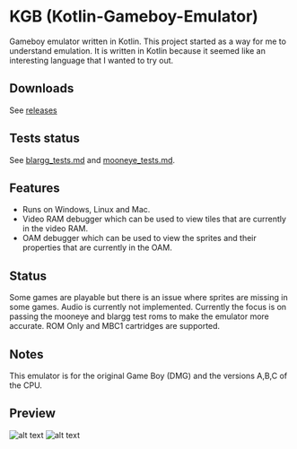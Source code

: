 # KGB (Kotlin-Gameboy-Emulator)
Gameboy emulator written in Kotlin. This project started as a way for me to 
understand emulation. It is written in Kotlin because it seemed like an interesting 
language that I wanted to try out.

## Downloads
See [releases](https://github.com/stan-roelofs/Kotlin-Gameboy-Emulator/releases)

## Tests status
See [blargg_tests.md](blargg_tests.md) and [mooneye_tests.md](mooneye_tests.md).

## Features
- Runs on Windows, Linux and Mac.
- Video RAM debugger which can be used to view tiles that are currently in the video RAM.
- OAM debugger which can be used to view the sprites and their properties that are currently in the OAM.

## Status
Some games are playable but there is an issue where sprites are missing in some games. Audio is currently not implemented. Currently the focus is on passing the mooneye and blargg test roms to make the emulator more accurate. ROM Only and MBC1 cartridges are supported.

## Notes
This emulator is for the original Game Boy (DMG) and the versions A,B,C of the CPU.

## Preview
![alt text](https://media.giphy.com/media/51WvJVuSGZAu9jbbLM/giphy.gif)
![alt text](https://media.giphy.com/media/5t3Mqb7Ivzf5Kcsl15/giphy.gif)
